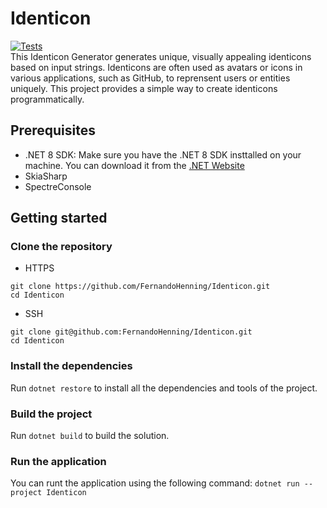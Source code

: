 # Identicon
[![Tests](https://github.com/FernandoHenning/Identicon/actions/workflows/dotnet.yml/badge.svg?branch=master&event=push)](https://github.com/FernandoHenning/Identicon/actions/workflows/dotnet.yml)  
This Identicon Generator generates unique, visually appealing identicons based on input strings. Identicons are often used as avatars or icons in various applications, such as GitHub, to reprensent users or entities uniquely. This project provides a simple way to create identicons programmatically.

## Prerequisites
- .NET 8 SDK: Make sure you have the .NET 8 SDK insttalled on your machine. You can download it from the [.NET Website](https://dotnet.microsoft.com/en-us/download/dotnet/8.0)
- SkiaSharp
- SpectreConsole

## Getting started
### Clone the repository
- HTTPS
```
git clone https://github.com/FernandoHenning/Identicon.git 
cd Identicon
```
- SSH
```
git clone git@github.com:FernandoHenning/Identicon.git 
cd Identicon
```

### Install the dependencies
Run `dotnet restore` to install all the dependencies and tools of the project. 
### Build the project
Run `dotnet build` to build the solution.

### Run the application
You can runt the application using the following command: `dotnet run --project Identicon`
